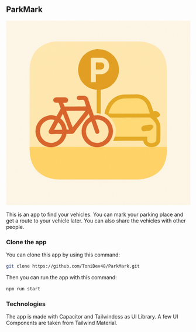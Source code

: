 ## ParkMark

![alt text](./src/assets/logo/parkmarklogo.png)


This is an app to find your vehicles. You can mark your parking place and get a route to your vehicle later. You can also share the vehicles with other people.

### Clone the app

You can clone this app by using this command: 
```bash
git clone https://github.com/ToniDev48/ParkMark.git
```


Then you can run the app with this command:

```bash
npm run start
```

### Technologies

The app is made with Capacitor and Tailwindcss as UI Library. A few UI Components are taken from Tailwind Material.
